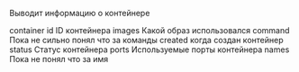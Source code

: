 
Выводит информацию о контейнере

container id        ID контейнера
images                Какой образ использовался
command           Пока не сильно понял что за команды
created               когда создан контейнер
status                 Статус контейнера
ports                  Используемые порты контейнера
names                Пока не понял что за имя